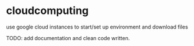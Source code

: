 # cloudcomputing
use google cloud instances to start/set up environment and download files

TODO: add documentation and clean code written. 
